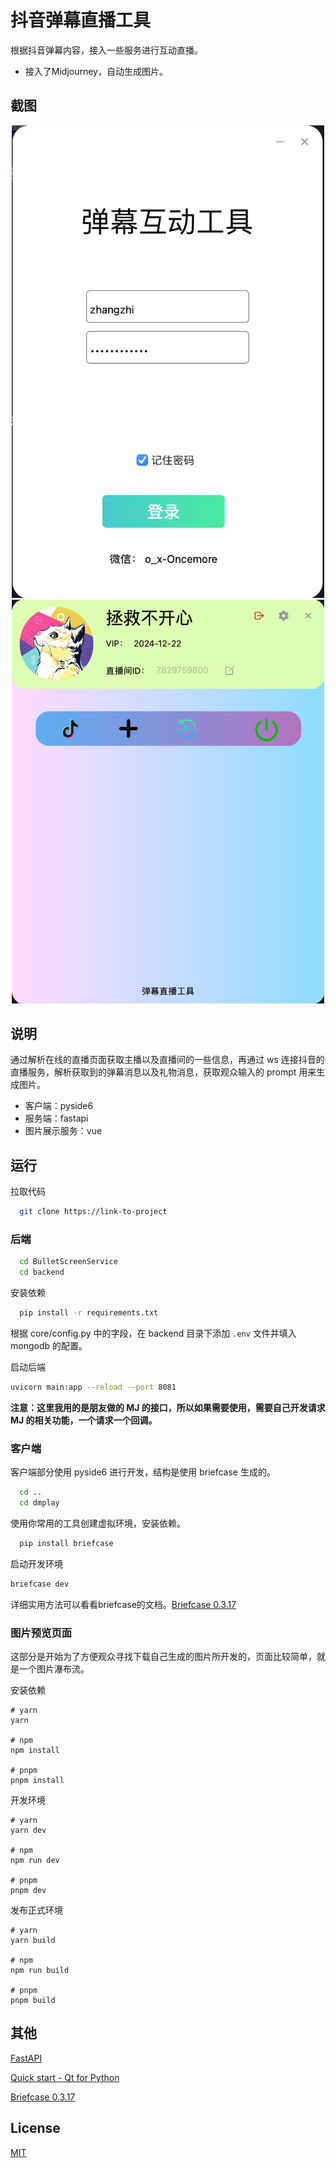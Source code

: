 # 抖音弹幕直播工具

根据抖音弹幕内容，接入一些服务进行互动直播。

- 接入了Midjourney，自动生成图片。

## 截图

<div align="center">
	<img src="assets/login.png" alt="login" width="500">
  <img src="assets/home.png" alt="home" width="500">
</div>

## 说明

通过解析在线的直播页面获取主播以及直播间的一些信息，再通过 ws 连接抖音的直播服务，解析获取到的弹幕消息以及礼物消息，获取观众输入的 prompt 用来生成图片。

- 客户端：pyside6
- 服务端：fastapi
- 图片展示服务：vue

## 运行

拉取代码

```bash
  git clone https://link-to-project
```

### 后端

```bash
  cd BulletScreenService
  cd backend
```

安装依赖

```bash
  pip install -r requirements.txt
```

根据 core/config.py 中的字段，在 backend 目录下添加 `.env` 文件并填入 mongodb 的配置。

启动后端

```bash
uvicorn main:app --reload --port 8081
```

**注意：这里我用的是朋友做的 MJ 的接口，所以如果需要使用，需要自己开发请求 MJ 的相关功能，一个请求一个回调。**

### 客户端

客户端部分使用 pyside6 进行开发，结构是使用 briefcase 生成的。

```bash
  cd ..
  cd dmplay
```

使用你常用的工具创建虚拟环境，安装依赖。

```bash
  pip install briefcase
```

启动开发环境

```bash
briefcase dev
```

详细实用方法可以看看briefcase的文档。[Briefcase 0.3.17](https://briefcase.readthedocs.io/en/stable/)

### 图片预览页面

这部分是开始为了方便观众寻找下载自己生成的图片所开发的，页面比较简单，就是一个图片瀑布流。

安装依赖

```
# yarn
yarn

# npm
npm install

# pnpm
pnpm install
```

开发环境

```
# yarn
yarn dev

# npm
npm run dev

# pnpm
pnpm dev
```

发布正式环境

```
# yarn
yarn build

# npm
npm run build

# pnpm
pnpm build
```

## 其他

[FastAPI](https://fastapi.tiangolo.com/)

[Quick start - Qt for Python](https://doc.qt.io/qtforpython-6/quickstart.html)

[Briefcase 0.3.17](https://briefcase.readthedocs.io/en/stable/)

## License

[MIT](https://choosealicense.com/licenses/mit/)
